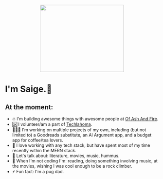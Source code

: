 <p align="center">
  <img src="https://media1.giphy.com/media/WS3i2y88foYpE584rI/giphy.gif?cid=ecf05e47lp1m9hpiiuohwlu6hl9g0wtqp2h72kh86v9x4t50&rid=giphy.gif&ct=g"             width="275" height="220" />
</p>

# I'm Saige.👋
## At the moment:
- 🔥 I'm building awesome things with awesome people at [Of Ash And Fire](https://www.ofashandfire.com/).
- 🆗 I volunteer/am a part of [Techlahoma](https://www.techlahoma.org/).
- 🧑🏻‍💻 I'm working on multiple projects of my own, including (but not limited to) a Goodreads substitute, an AI Argument app, and a budget app for coffee/tea lovers.
- 🌱 I love working with any tech stack, but have spent most of my time recently within the MERN stack.
- 💬 Let's talk about: literature, movies, music, hummus.
- 🤔 When I'm not coding I'm: reading, doing something involving music, at the movies, wishing I was cool enough to be a rock climber.
- ⚡ Fun fact: I'm a pug dad.
